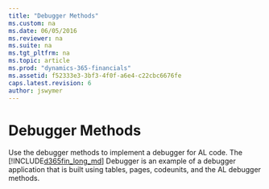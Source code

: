 ```yaml
---
title: "Debugger Methods"
ms.custom: na
ms.date: 06/05/2016
ms.reviewer: na
ms.suite: na
ms.tgt_pltfrm: na
ms.topic: article
ms.prod: "dynamics-365-financials"
ms.assetid: f52333e3-3bf3-4f0f-a6e4-c22cbc6676fe
caps.latest.revision: 6
author: jswymer
---
```

# Debugger Methods
Use the debugger methods to implement a debugger for AL code. The [!INCLUDE[d365fin_long_md](includes/d365fin_long_md.md)] Debugger is an example of a debugger application that is built using tables, pages, codeunits, and the AL debugger methods.
